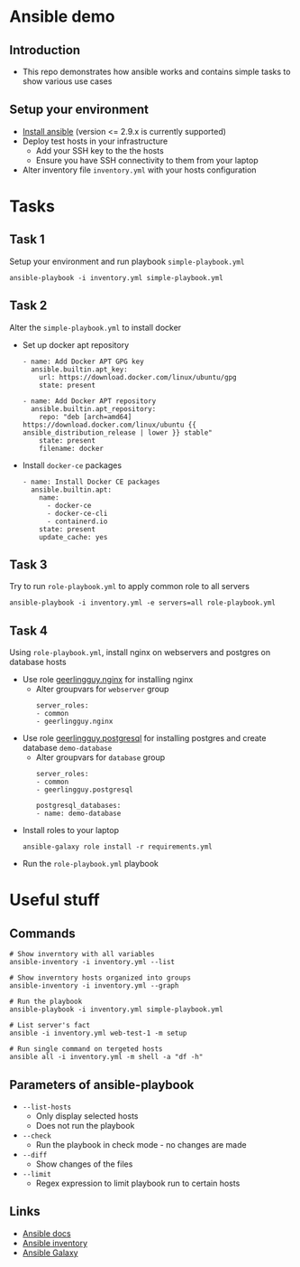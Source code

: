 # Ansible demo

## Introduction
* This repo demonstrates how ansible works and contains simple tasks to show various use cases

## Setup your environment
* [Install ansible](https://docs.ansible.com/ansible/latest/installation_guide/intro_installation.html) (version <= 2.9.x is currently supported)
* Deploy test hosts in your infrastructure
  * Add your SSH key to the the hosts
  * Ensure you have SSH connectivity to them from your laptop
* Alter inventory file `inventory.yml` with your hosts configuration

# Tasks

## Task 1
Setup your environment and run playbook `simple-playbook.yml`

```
ansible-playbook -i inventory.yml simple-playbook.yml
```

## Task 2
Alter the `simple-playbook.yml` to install docker

* Set up docker apt repository
  ```
  - name: Add Docker APT GPG key
    ansible.builtin.apt_key:
      url: https://download.docker.com/linux/ubuntu/gpg
      state: present
  
  - name: Add Docker APT repository
    ansible.builtin.apt_repository:
      repo: "deb [arch=amd64] https://download.docker.com/linux/ubuntu {{ ansible_distribution_release | lower }} stable"
      state: present
      filename: docker
  ```

* Install `docker-ce` packages
  ```
  - name: Install Docker CE packages
    ansible.builtin.apt:
      name:
        - docker-ce
        - docker-ce-cli
        - containerd.io
      state: present
      update_cache: yes
  ```

## Task 3
Try to run `role-playbook.yml` to apply common role to all servers
```
ansible-playbook -i inventory.yml -e servers=all role-playbook.yml
```

## Task 4
Using `role-playbook.yml`, install nginx on webservers and postgres on database hosts

* Use role [geerlingguy.nginx](https://galaxy.ansible.com/ui/standalone/roles/geerlingguy/nginx/install/) for installing nginx
  * Alter groupvars for `webserver` group
    ```
    server_roles:
    - common
    - geerlingguy.nginx
    ```
* Use role [geerlingguy.postgresql](https://galaxy.ansible.com/ui/standalone/roles/geerlingguy/postgresql/install/) for installing postgres and create database `demo-database`
  * Alter groupvars for `database` group
    ```
    server_roles:
    - common
    - geerlingguy.postgresql

    postgresql_databases:
    - name: demo-database
    ```
* Install roles to your laptop
  ```
  ansible-galaxy role install -r requirements.yml
  ```
* Run the `role-playbook.yml` playbook

# Useful stuff

## Commands
```
# Show inverntory with all variables
ansible-inventory -i inventory.yml --list

# Show inverntory hosts organized into groups
ansible-inventory -i inventory.yml --graph

# Run the playbook
ansible-playbook -i inventory.yml simple-playbook.yml

# List server's fact
ansible -i inventory.yml web-test-1 -m setup

# Run single command on tergeted hosts
ansible all -i inventory.yml -m shell -a "df -h"

```

## Parameters of ansible-playbook
* `--list-hosts`
  * Only display selected hosts
  * Does not run the playbook
* `--check`
  * Run the playbook in check mode - no changes are made
* `--diff`
  * Show changes of the files
* `--limit`
  * Regex expression to limit playbook run to certain hosts

## Links
* [Ansible docs](https://docs.ansible.com/ansible/latest/index.html)
* [Ansible inventory](https://docs.ansible.com/ansible/latest/inventory_guide/intro_inventory.html)
* [Ansible Galaxy](https://galaxy.ansible.com/ui/)
